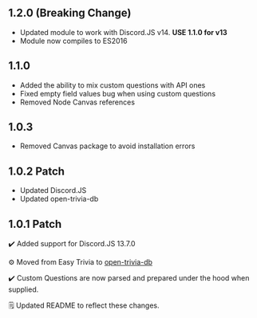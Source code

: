 ## 1.2.0 (Breaking Change)
- Updated module to work with Discord.JS v14. **USE 1.1.0 for v13**
- Module now compiles to ES2016

## 1.1.0
- Added the ability to mix custom questions with API ones
- Fixed empty field values bug when using custom questions
- Removed Node Canvas references

## 1.0.3
- Removed Canvas package to avoid installation errors

## 1.0.2 Patch
- Updated Discord.JS
- Updated open-trivia-db

## 1.0.1 Patch
✔️ Added support for Discord.JS 13.7.0

⚙️ Moved from Easy Trivia to [open-trivia-db](https://github.com/Elitezen/open-trivia-db-wrapper)

✔️ Custom Questions are now parsed and prepared under the hood when supplied.

🗒️ Updated README to reflect these changes.